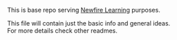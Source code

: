 This is base repo serving [Newfire Learning](https://trello.com/b/Q33B6wtq/kanban-template) purposes.  

This file will contain just the basic info and general ideas.  
For more details check other readmes.
